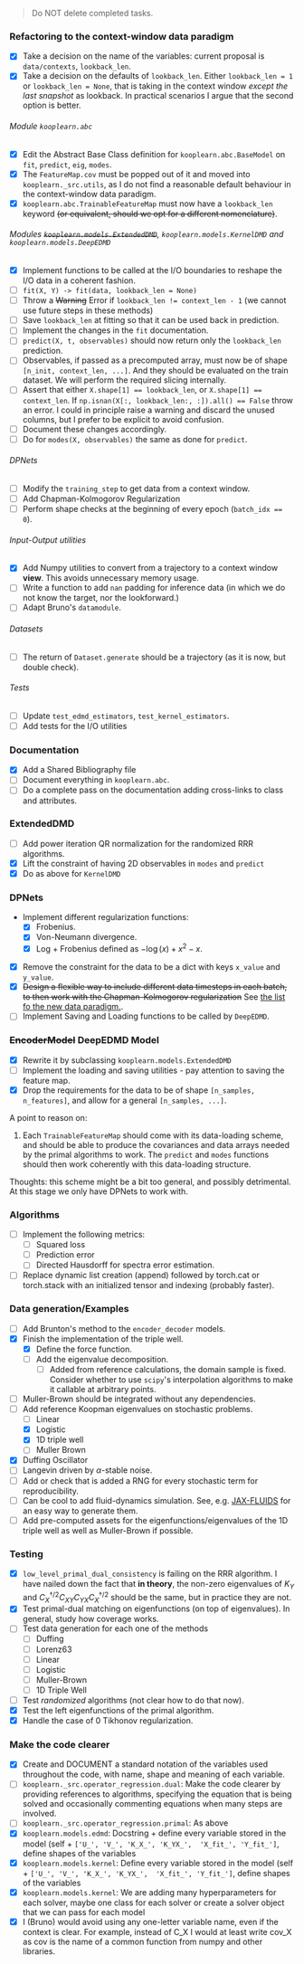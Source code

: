 > Do NOT delete completed tasks.
### Refactoring to the context-window data paradigm

- [x] Take a decision on the name of the variables: current proposal is `data/contexts`, `lookback_len`.
- [x] Take a decision on the defaults of `lookback_len`. Either `lookback_len = 1` or `lookback_len = None`, that is taking in the context window _except the last snapshot_ as lookback. In practical scenarios I argue that the second option is better.

###### Module `kooplearn.abc`
- [x] Edit the Abstract Base Class definition for `kooplearn.abc.BaseModel` on `fit`, `predict`, `eig`, `modes`.
- [x] The `FeatureMap.cov` must be popped out of it and moved into `kooplearn._src.utils`, as I do not find a reasonable default behaviour in the context-window data paradigm.
- [x] `kooplearn.abc.TrainableFeatureMap` must now have a `lookback_len` keyword ~~(or equivalent, should we opt for a different nomenclature)~~.

###### Modules ~~`kooplearn.models.ExtendedDMD`~~, `kooplearn.models.KernelDMD` and `kooplearn.models.DeepEDMD`
- [x] Implement functions to be called at the I/O boundaries to reshape the I/O data in a coherent fashion.
- [ ] `fit(X, Y) -> fit(data, lookback_len = None)`
- [ ] Throw a ~~Warning~~ Error if `lookback_len != context_len - 1` (we cannot use future steps in these methods)
- [ ] Save `lookback_len` at fitting so that it can be used back in prediction.
- [ ] Implement the changes in the `fit` documentation.
- [ ] `predict(X, t, observables)` should now return only the `lookback_len` prediction.
- [ ] Observables, if passed as a precomputed array, must now be of shape `[n_init, context_len, ...]`. And they should be evaluated on the train dataset. We will perform the required slicing internally.
- [ ] Assert that either `X.shape[1] == lookback_len`, or `X.shape[1] == context_len`. If `np.isnan(X[:, lookback_len:, :]).all() == False` throw an error. I could in principle raise a warning and discard the unused columns, but I prefer to be explicit to avoid confusion.
- [ ] Document these changes accordingly.
- [ ] Do for `modes(X, observables)` the same as done for `predict`.

###### DPNets
- [ ] Modify the `training_step` to get data from a context window.
- [ ] Add Chapman-Kolmogorov Regularization
- [ ] Perform shape checks at the beginning of every epoch (`batch_idx == 0`).

###### Input-Output utilities
- [x] Add Numpy utilities to convert from a trajectory to a context window **view**. This avoids unnecessary memory usage. 
- [ ] Write a function to add `nan` padding for inference data (in which we do not know the target, nor the lookforward.)
- [ ] Adapt Bruno's `datamodule`.

###### Datasets
- [ ] The return of `Dataset.generate` should be a trajectory (as it is now, but double check).

###### Tests
- [ ] Update `test_edmd_estimators`, `test_kernel_estimators`.
- [ ] Add tests for the I/O utilities

### Documentation
- [x] Add a Shared Bibliography file
- [ ] Document everything in `kooplearn.abc`.
- [ ] Do a complete pass on the documentation adding cross-links to class and attributes.

### ExtendedDMD
- [ ] Add power iteration QR normalization for the randomized RRR algorithms.
- [x] Lift the constraint of having 2D observables in `modes` and `predict`
- [x] Do as above for `KernelDMD`

### DPNets
- Implement different regularization functions:
  - [x] Frobenius.
  - [x] Von-Neumann divergence.
  - [x] Log + Frobenius defined as $-\log(x) + x^2 - x$.
- [x] Remove the constraint for the data to be a dict with keys `x_value` and `y_value`.
- [x] ~~Design a flexible way to include different data timesteps in each batch, to then work with the Chapman-Kolmogorov regularization~~ See [the list fo the new data paradigm.](#refactoring-to-the-context-window-data-paradigm).
- [ ] Implement Saving and Loading functions to be called by `DeepEDMD`.

### ~~EncoderModel~~ DeepEDMD Model
- [x] Rewrite it by subclassing `kooplearn.models.ExtendedDMD`
- [ ] Implement the loading and saving utilities - pay attention to saving the feature map.
- [x] Drop the requirements for the data to be of shape `[n_samples, n_features]`, and allow for a general `[n_samples, ...]`.

A point to reason on:
1. Each `TrainableFeatureMap` should come with its data-loading scheme, and should be able to produce the covariances and data arrays needed by the primal algorithms to work. The `predict` and `modes` functions should then work coherently with this data-loading structure.

Thoughts: this scheme might be a bit too general, and possibly detrimental. At this stage we only have DPNets to work with.

### Algorithms
- [ ] Implement the following metrics:
    - [ ] Squared loss
    - [ ] Prediction error
    - [ ] Directed Hausdorff for spectra error estimation.
- [ ] Replace dynamic list creation (append) followed by torch.cat or torch.stack with an initialized tensor and 
  indexing (probably faster).

### Data generation/Examples
- [ ] Add Brunton's method to the `encoder_decoder` models.
- [X] Finish the implementation of the triple well.
    - [x] Define the force function.
    - [ ] Add the eigenvalue decomposition.
        - [ ] Added from reference calculations, the domain sample is fixed. Consider whether to use `scipy`'s interpolation algorithms to make it callable at arbitrary points.
- [ ] Muller-Brown should be integrated without any dependencies.
- [ ] Add reference Koopman eigenvalues on stochastic problems.
    - [ ] Linear
    - [X] Logistic
    - [x] 1D triple well
    - [ ] Muller Brown
- [X] Duffing Oscillator
- [ ] Langevin driven by $\alpha$-stable noise.
- [ ] Add or check that is added a RNG for every stochastic term for reproducibility.
- [ ] Can be cool to add fluid-dynamics simulation. See, e.g. [JAX-FLUIDS](https://github.com/tumaer/JAXFLUIDS/) for an easy way to generate them.
- [ ] Add pre-computed assets for the eigenfunctions/eigenvalues of the 1D triple well as well as Muller-Brown if possible.

### Testing
- [x] `low_level_primal_dual_consistency` is failing on the RRR algorithm. I have nailed down the fact that **in theory**, the non-zero eigenvalues of $K_{Y}$ and $C^{\dagger/2}_{X}C_{XY}C_{YX}C^{\dagger/2}_{X}$ should be the same, but in practice they are not.
- [x] Test primal-dual matching on eigenfunctions (on top of eigenvalues). In general, study how coverage works.
- [ ] Test data generation for each one of the methods
    - [ ] Duffing
    - [ ] Lorenz63
    - [ ] Linear
    - [ ] Logistic
    - [ ] Muller-Brown
    - [ ] 1D Triple Well
- [ ] Test _randomized_ algorithms (not clear how to do that now).
- [x] Test the left eigenfunctions of the primal algorithm.
- [x] Handle the case of 0 Tikhonov regularization.

### Make the code clearer
- [x] Create and DOCUMENT a standard notation of the variables used throughout the 
  code, with name, shape and meaning of each variable.
- [ ] `kooplearn._src.operator_regression.dual`: Make the code clearer by providing references to algorithms, specifying the equation that is being solved and occasionally commenting equations when many steps are involved.
- [ ] `kooplearn._src.operator_regression.primal`: As above
- [x] `kooplearn.models.edmd`: Docstring + define every variable stored in the model (self + `['U_', 'V_', 'K_X_', 'K_YX_', 
  'X_fit_', 'Y_fit_']`, define shapes of the variables
- [x] `kooplearn.models.kernel`: Define every variable stored in the model (self + `['U_', 'V_', 'K_X_', 'K_YX_', 
  'X_fit_', 'Y_fit_']`, define shapes of the variables
- [x] `kooplearn.models.kernel`: We are adding many hyperparameters for each solver, maybe one class for each solver or create 
  a solver object that we can pass for each model
- [x] I (Bruno) would avoid using any one-letter variable name, even if the context is clear. For example, instead of C_X I would at least write cov_X as cov is the name of a common function from numpy and other libraries. 